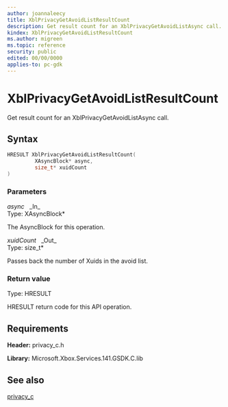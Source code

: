 ```yaml
---
author: joannaleecy
title: XblPrivacyGetAvoidListResultCount
description: Get result count for an XblPrivacyGetAvoidListAsync call.
kindex: XblPrivacyGetAvoidListResultCount
ms.author: migreen
ms.topic: reference
security: public
edited: 00/00/0000
applies-to: pc-gdk
---
```


# XblPrivacyGetAvoidListResultCount  

Get result count for an XblPrivacyGetAvoidListAsync call.  

## Syntax  
  
```cpp
HRESULT XblPrivacyGetAvoidListResultCount(  
         XAsyncBlock* async,  
         size_t* xuidCount  
)  
```  
  
### Parameters  
  
*async* &nbsp;&nbsp;\_In\_  
Type: XAsyncBlock*  
  
The AsyncBlock for this operation.  
  
*xuidCount* &nbsp;&nbsp;\_Out\_  
Type: size_t*  
  
Passes back the number of Xuids in the avoid list.  
  
  
### Return value  
Type: HRESULT
  
HRESULT return code for this API operation.
  
## Requirements  
  
**Header:** privacy_c.h
  
**Library:** Microsoft.Xbox.Services.141.GSDK.C.lib
  
## See also  
[privacy_c](../privacy_c_members.md)  
  
  